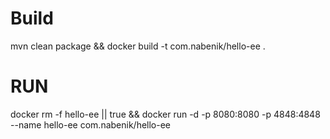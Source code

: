 # Build
mvn clean package && docker build -t com.nabenik/hello-ee .

# RUN

docker rm -f hello-ee || true && docker run -d -p 8080:8080 -p 4848:4848 --name hello-ee com.nabenik/hello-ee 
